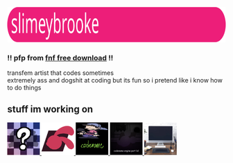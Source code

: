 <img src="coolthing.svg" width="854.4" height="80.75"/>

### !! pfp from [fnf free download](https://gamejolt.com/games/fridaynightfunkin/705302) !!
transfem artist that codes sometimes<br>
extremely ass and dogshit at coding but its fun so i pretend like i know how to do things

## stuff im working on
<div align="left">
	<a href="https://github.com/FNF-CNE-Devs/CodenameEngine">
		<img src="codename.png" width="75"/>
	</a>
	<a href="https://gamebanana.com/mods/483496">
		<img src="desolation.png" width="75"/>
	</a>
	<a href="https://github.com/TIPSnASK/fnf-free-download">
		<img src="ffdcne.png" width="75"/>
	</a>
	<a href="https://github.com/slimeybrooke/infidelity-port">
		<img src="infidelityport.png" width="75"/>
	</a>
	<a href="https://github.com/slimeybrooke/cne-desktop">
		<img src="cnedesktop.png" width="75"/>
	</a>
</div>